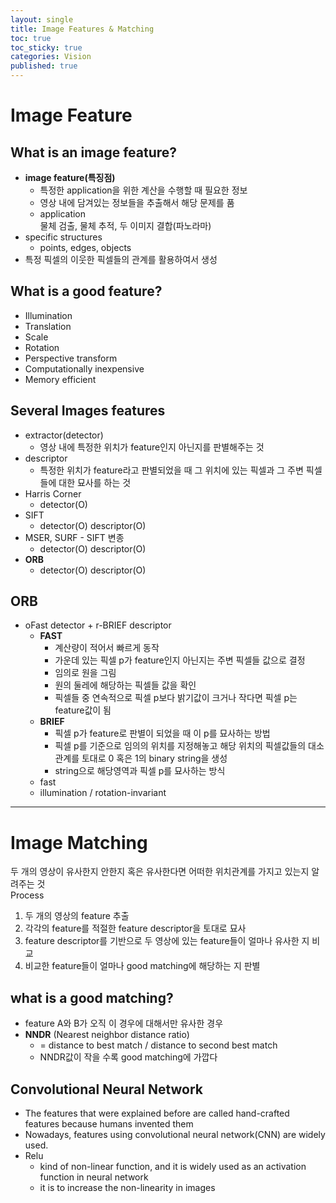 ```yaml
---
layout: single
title: Image Features & Matching
toc: true
toc_sticky: true
categories: Vision
published: true
---
```


# Image Feature

## What is an image feature?
* **image feature(특징점)**<br/>
   * 특정한 application을 위한 계산을 수행할 때 필요한 정보
   * 영상 내에 담겨있는 정보들을 추출해서 해당 문제를 품
   * application<br/>물체 검출, 물체 추적, 두 이미지 결합(파노라마)
* specific structures
   * points, edges, objects
* 특정 픽셀의 이웃한 픽셀들의 관계를 활용하여서 생성

## What is a good feature?
* Illumination
* Translation
* Scale
* Rotation
* Perspective transform
* Computationally inexpensive
* Memory efficient

## Several Images features
* extractor(detector)
  * 영상 내에 특정한 위치가 feature인지 아닌지를 판별해주는 것
* descriptor
  * 특정한 위치가 feature라고 판별되었을 때 그 위치에 있는 픽셀과 그 주변 픽셀들에 대한 묘사를 하는 것
* Harris Corner 
  * detector(O)
* SIFT 
  * detector(O) descriptor(O)
* MSER, SURF - SIFT 변종 
  * detector(O) descriptor(O)
* **ORB**
  * detector(O) descriptor(O)

## ORB
* oFast detector + r-BRIEF descriptor
    * **FAST**
        * 계산량이 적어서 빠르게 동작
        * 가운데 있는 픽셀 p가 feature인지 아닌지는 주변 픽셀들 값으로 결정
        * 임의로 원을 그림 
        * 원의 둘레에 해당하는 픽셀들 값을 확인
        * 픽셀들 중 연속적으로 픽셀 p보다 밝기값이 크거나 작다면 픽셀 p는 feature값이 됨
    * **BRIEF**
        * 픽셀 p가 feature로 판별이 되었을 때 이 p를 묘사하는 방법
        * 픽셀 p를 기준으로 임의의 위치를 지정해놓고 해당 위치의 픽셀값들의 대소관계를 토대로 0 혹은 1의 binary string을 생성
        * string으로 해당영역과 픽셀 p를 묘사하는 방식
    * fast 
    * illumination / rotation-invariant

------------

# Image Matching
두 개의 영상이 유사한지 안한지 혹은 유사한다면 어떠한 위치관계를 가지고 있는지 알려주는 것<br/>
Process
1.  두 개의 영상의 feature 추출
2. 각각의 feature를 적절한 feature descriptor을 토대로 묘사
3. feature descriptor를 기반으로 두 영상에 있는 feature들이 얼마나 유사한 지 비교
4. 비교한 feature들이 얼마나 good matching에 해당하는 지 판별

## what is a good matching?
* feature A와 B가 오직 이 경우에 대해서만 유사한 경우
* **NNDR** (Nearest neighbor distance ratio)
    * = distance to best match / distance to second best match
    * NNDR값이 작을 수록 good matching에 가깝다

## Convolutional Neural Network
* The features that were explained before are called hand-crafted features because humans invented them
* Nowadays, features using convolutional neural network(CNN) are widely used.
* Relu
    * kind of non-linear function, and it is widely used as an activation function in neural network
    * it is to increase the non-linearity in images
